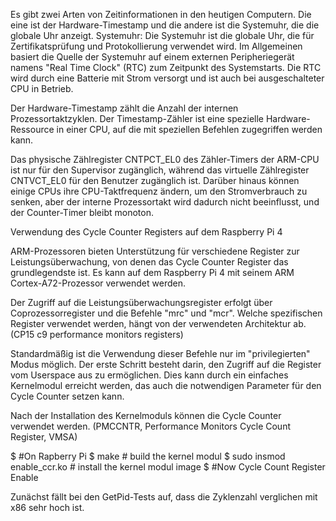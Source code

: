 Es gibt zwei Arten von Zeitinformationen in den heutigen Computern. Die eine ist der Hardware-Timestamp und die andere ist die Systemuhr, die die globale Uhr anzeigt. Systemuhr: Die Systemuhr ist die globale Uhr, die für Zertifikatsprüfung und Protokollierung verwendet wird. Im Allgemeinen basiert die Quelle der Systemuhr auf einem externen Peripheriegerät namens "Real Time Clock" (RTC) zum Zeitpunkt des Systemstarts. Die RTC wird durch eine Batterie mit Strom versorgt und ist auch bei ausgeschalteter CPU in Betrieb.

Der Hardware-Timestamp zählt die Anzahl der internen Prozessortaktzyklen. Der Timestamp-Zähler ist eine spezielle Hardware-Ressource in einer CPU, auf die mit speziellen Befehlen zugegriffen werden kann. 


Das physische Zählregister CNTPCT_EL0 des Zähler-Timers der ARM-CPU ist nur für den Supervisor zugänglich, während das virtuelle Zählregister CNTVCT_EL0 für den Benutzer zugänglich ist. Darüber hinaus können einige CPUs ihre CPU-Taktfrequenz ändern, um den Stromverbrauch zu senken, aber der interne Prozessortakt wird dadurch nicht beeinflusst, und der Counter-Timer bleibt monoton.


Verwendung des Cycle Counter Registers auf dem Raspberry Pi 4

ARM-Prozessoren bieten Unterstützung für verschiedene Register zur Leistungsüberwachung, von denen das Cycle Counter Register das grundlegendste ist. Es kann auf dem Raspberry Pi 4 mit seinem ARM Cortex-A72-Prozessor verwendet werden.

Der Zugriff auf die Leistungsüberwachungsregister erfolgt über Coprozessorregister und die Befehle "mrc" und "mcr". Welche spezifischen Register verwendet werden, hängt von der verwendeten Architektur ab. (CP15 c9 performance monitors registers)

Standardmäßig ist die Verwendung dieser Befehle nur im "privilegierten" Modus möglich. Der erste Schritt besteht darin, den Zugriff auf die Register vom Userspace aus zu ermöglichen. Dies kann durch ein einfaches Kernelmodul erreicht werden, das auch die notwendigen Parameter für den Cycle Counter setzen kann.

Nach der Installation des Kernelmoduls können die Cycle Counter verwendet werden. (PMCCNTR, Performance Monitors Cycle Count Register, VMSA)

$ #On Rapberry Pi
$ make # build the kernel modul
$ sudo insmod enable_ccr.ko # install the kernel modul image
$ #Now Cycle Count Register Enable

Zunächst fällt bei den GetPid-Tests auf, dass die Zyklenzahl verglichen mit x86 sehr hoch ist.


